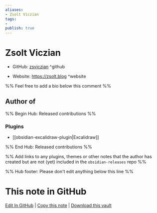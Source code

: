 ```yaml
---
aliases:
- Zsolt Viczian
tags:
- 
publish: true
---
```


# Zsolt Viczian

- GitHub: [zsviczian](https://github.com/zsviczian/) ^github
<!-- - Discord: `@` ^discord-->
- Website: <https://zsolt.blog> ^website
<!-- - [[Publish sites|Publish site]]: ^publish-->

%% Feel free to add a bio below this comment %%


## Author of

%% Begin Hub: Released contributions %%
### Plugins
- [[obsidian-excalidraw-plugin|Excalidraw]]

%% End Hub: Released contributions %%

%% Add links to any plugins, themes or other notes that the author has created but are not (yet) included in the `obsidian-releases` repo %%

<!--
### Unlisted plugins
-->

<!--
### Others

- 
-->

<!--
## Sponsor this author

- [[GitHub sponsors]]: [Sponsor @zsviczian on GitHub Sponsors](https://github.com/sponsors/zsviczian) ^github-sponsor
- [[Buy me a coffee]]: ^buy-me-a-coffee
- [[PayPal]]: ^paypal
- [[Patreon]]: ^patreon

-->

<!--
## Follow this author

- [[YouTube Channels|On YouTube]]: ^youtube
- Twitter: ^twitter
- ...
-->

%% Hub footer: Please don't edit anything below this line %%

# This note in GitHub

<span class="git-footer">[Edit In GitHub](https://github.dev/obsidian-community/obsidian-hub/blob/main/01%20-%20Community/People/zsviczian.md "git-hub-edit-note") | [Copy this note](https://raw.githubusercontent.com/obsidian-community/obsidian-hub/main/01%20-%20Community/People/zsviczian.md "git-hub-copy-note") | [Download this vault](https://github.com/obsidian-community/obsidian-hub/archive/refs/heads/main.zip "git-hub-download-vault") </span>
